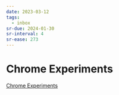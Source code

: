 ```yaml
---
date: 2023-03-12
tags:
  - inbox
sr-due: 2024-01-30
sr-interval: 4
sr-ease: 273
---
```

# Chrome Experiments

[Chrome Experiments](https://www.chromeexperiments.com/)
